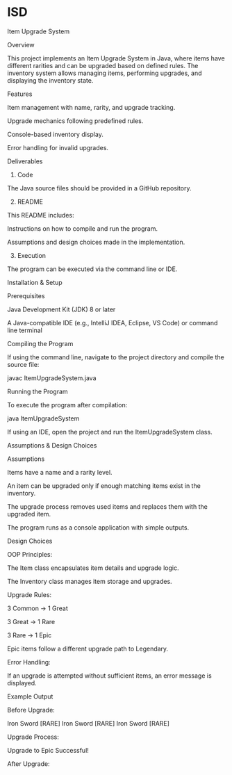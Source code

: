 # ISD
Item Upgrade System

Overview

This project implements an Item Upgrade System in Java, where items have different rarities and can be upgraded based on defined rules. The inventory system allows managing items, performing upgrades, and displaying the inventory state.

Features

Item management with name, rarity, and upgrade tracking.

Upgrade mechanics following predefined rules.

Console-based inventory display.

Error handling for invalid upgrades.

Deliverables

1. Code

The Java source files should be provided in a GitHub repository.

2. README

This README includes:

Instructions on how to compile and run the program.

Assumptions and design choices made in the implementation.

3. Execution

The program can be executed via the command line or IDE.

Installation & Setup

Prerequisites

Java Development Kit (JDK) 8 or later

A Java-compatible IDE (e.g., IntelliJ IDEA, Eclipse, VS Code) or command line terminal

Compiling the Program

If using the command line, navigate to the project directory and compile the source file:

javac ItemUpgradeSystem.java

Running the Program

To execute the program after compilation:

java ItemUpgradeSystem

If using an IDE, open the project and run the ItemUpgradeSystem class.

Assumptions & Design Choices

Assumptions

Items have a name and a rarity level.

An item can be upgraded only if enough matching items exist in the inventory.

The upgrade process removes used items and replaces them with the upgraded item.

The program runs as a console application with simple outputs.

Design Choices

OOP Principles:

The Item class encapsulates item details and upgrade logic.

The Inventory class manages item storage and upgrades.

Upgrade Rules:

3 Common → 1 Great

3 Great → 1 Rare

3 Rare → 1 Epic

Epic items follow a different upgrade path to Legendary.

Error Handling:

If an upgrade is attempted without sufficient items, an error message is displayed.

Example Output

Before Upgrade:

Iron Sword [RARE]
Iron Sword [RARE]
Iron Sword [RARE]

Upgrade Process:

Upgrade to Epic Successful!

After Upgrade:
